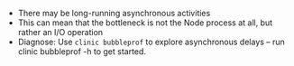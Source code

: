 - There may be long-running asynchronous activities
- This can mean that the bottleneck is not the Node process at all, but rather an I/O operation
- Diagnose: Use `clinic bubbleprof` to explore asynchronous delays – run clinic bubbleprof -h to get started.
